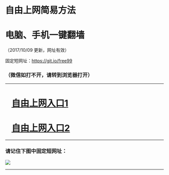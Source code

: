 ﻿# 自由上网简易方法

# 电脑、手机一键翻墙

（2017/10/09 更新，网址有效）

固定短网址：https://git.io/free99

### （微信如打不开，请转到浏览器打开）


***





# &nbsp;&nbsp; <a href="http://ft2748627780.fwq-tz-1001.info/fwqtz01.html?t=100900124137 " target="_blank">自由上网入口1</a>
# &nbsp;&nbsp; <a href="http://ft144948317.fwq-tz-1002.info/fwqtz02.html?t=10090013653 " target="_blank">自由上网入口2</a>
***

### 请记住下图中固定短网址：

<img src="https://s3-us-west-2.amazonaws.com/fwq-1001/yjfq-20170905okok.png" /> 


***


